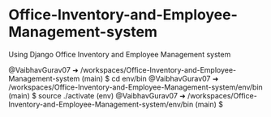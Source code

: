 # Office-Inventory-and-Employee-Management-system
Using Django Office Inventory and Employee Management system

@VaibhavGurav07 ➜ /workspaces/Office-Inventory-and-Employee-Management-system (main) $ cd env/bin
@VaibhavGurav07 ➜ /workspaces/Office-Inventory-and-Employee-Management-system/env/bin (main) $ source ./activate
(env) @VaibhavGurav07 ➜ /workspaces/Office-Inventory-and-Employee-Management-system/env/bin (main) $ 
